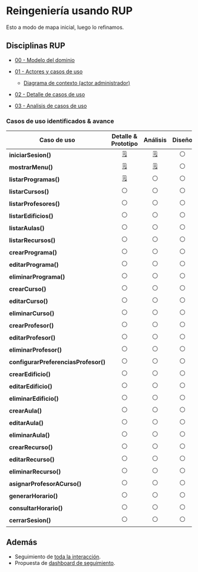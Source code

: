 # Reingeniería usando RUP

Esto a modo de mapa inicial, luego lo refinamos.

## Disciplinas RUP

- [00 - Modelo del dominio](/RUP/00-casos-uso/00-modelo-del-dominio/modelo-dominio.md)

- [01 - Actores y casos de uso](/RUP/00-casos-uso/01-actores-casos-uso/actores-casos-uso.md)

  - [Diagrama de contexto (actor administrador)](/RUP/00-casos-uso/01-actores-casos-uso/diagrama-contexto-administrador.md)

- [02 - Detalle de casos de uso](/RUP/00-casos-uso/02-detalle/)

- [03 - Analisis de casos de uso](/RUP/01-analisis/casos-uso/)

### Casos de uso identificados & avance

<div align=center>

|Caso de uso|Detalle & Prototipo|Análisis|Diseño|Desarrollo|Pruebas|
|-|:-:|:-:|:-:|:-:|:-:|
|**iniciarSesion()** |[🗒️](/RUP/00-casos-uso/02-detalle/iniciarSesion/README.md)|[🗒️](/RUP/01-analisis/casos-uso/iniciarSesion/README.md)|⚪|⚪|⚪|
|**mostrarMenu()**   |[🗒️](/RUP/00-casos-uso/02-detalle/mostrarMenu/README.md)|[🗒️](/RUP/01-analisis/casos-uso/mostrarMenu/README.md)|⚪|⚪|⚪|
|**listarProgramas()**|[🗒️](/RUP/00-casos-uso/02-detalle/listarProgramas/README.md)|⚪|⚪|⚪|⚪|
|**listarCursos()**|⚪|⚪|⚪|⚪|⚪|
|**listarProfesores()**|⚪|⚪|⚪|⚪|⚪|
|**listarEdificios()**|⚪|⚪|⚪|⚪|⚪|
|**listarAulas()**|⚪|⚪|⚪|⚪|⚪|
|**listarRecursos()**|⚪|⚪|⚪|⚪|⚪|
|**crearPrograma()**|⚪|⚪|⚪|⚪|⚪|
|**editarPrograma()**|⚪|⚪|⚪|⚪|⚪|
|**eliminarPrograma()**|⚪|⚪|⚪|⚪|⚪|
|**crearCurso()**|⚪|⚪|⚪|⚪|⚪|
|**editarCurso()**|⚪|⚪|⚪|⚪|⚪|
|**eliminarCurso()**|⚪|⚪|⚪|⚪|⚪|
|**crearProfesor()**|⚪|⚪|⚪|⚪|⚪|
|**editarProfesor()**|⚪|⚪|⚪|⚪|⚪|
|**eliminarProfesor()**|⚪|⚪|⚪|⚪|⚪|
|**configurarPreferenciasProfesor()**|⚪|⚪|⚪|⚪|⚪|
|**crearEdificio()**|⚪|⚪|⚪|⚪|⚪|
|**editarEdificio()**|⚪|⚪|⚪|⚪|⚪|
|**eliminarEdificio()**|⚪|⚪|⚪|⚪|⚪|
|**crearAula()**|⚪|⚪|⚪|⚪|⚪|
|**editarAula()**|⚪|⚪|⚪|⚪|⚪|
|**eliminarAula()**|⚪|⚪|⚪|⚪|⚪|
|**crearRecurso()**|⚪|⚪|⚪|⚪|⚪|
|**editarRecurso()**|⚪|⚪|⚪|⚪|⚪|
|**eliminarRecurso()**|⚪|⚪|⚪|⚪|⚪|
|**asignarProfesorACurso()**|⚪|⚪|⚪|⚪|⚪|
|**generarHorario()**|⚪|⚪|⚪|⚪|⚪|
|**consultarHorario()**|⚪|⚪|⚪|⚪|⚪|
|**cerrarSesion()**|⚪|⚪|⚪|⚪|⚪|

</div>

## Además

- Seguimiento de [toda la interacción](../conversation-log.md).
- Propuesta de [dashboard de seguimiento](99-seguimiento/README.md).
